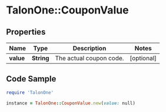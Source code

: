 # TalonOne::CouponValue

## Properties

Name | Type | Description | Notes
------------ | ------------- | ------------- | -------------
**value** | **String** | The actual coupon code. | [optional] 

## Code Sample

```ruby
require 'TalonOne'

instance = TalonOne::CouponValue.new(value: null)
```


